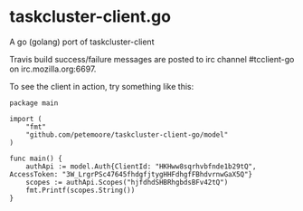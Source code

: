 # taskcluster-client.go
A go (golang) port of taskcluster-client

Travis build success/failure messages are posted to irc channel #tcclient-go on irc.mozilla.org:6697.

To see the client in action, try something like this:

```
package main

import (
	"fmt"
	"github.com/petemoore/taskcluster-client-go/model"
)

func main() {
	authApi := model.Auth{ClientId: "HKHww8sqrhvbfnde1b29tQ", AccessToken: "3W_LrgrPSc47645fhdgfjtygHHFdhgfFBhdvrnwGaX5Q"}
	scopes := authApi.Scopes("hjfdhdSHBRhgbdsBFv42tQ")
	fmt.Printf(scopes.String())
}
```
